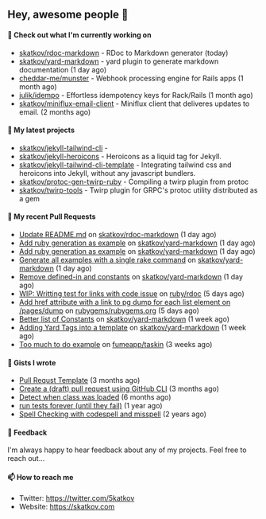 ## Hey, awesome people 👋

#### 👷 Check out what I'm currently working on
 
- [skatkov/rdoc-markdown](https://github.com/skatkov/rdoc-markdown) - RDoc to Markdown generator (today) 
- [skatkov/yard-markdown](https://github.com/skatkov/yard-markdown) - yard plugin to generate markdown documentation (1 day ago) 
- [cheddar-me/munster](https://github.com/cheddar-me/munster) - Webhook processing engine for Rails apps (1 month ago) 
- [julik/idempo](https://github.com/julik/idempo) - Effortless idempotency keys for Rack/Rails (1 month ago) 
- [skatkov/miniflux-email-client](https://github.com/skatkov/miniflux-email-client) - Miniflux client that deliveres updates to email. (2 months ago)

#### 🌱 My latest projects
 
- [skatkov/jekyll-tailwind-cli](https://github.com/skatkov/jekyll-tailwind-cli) -  
- [skatkov/jekyll-heroicons](https://github.com/skatkov/jekyll-heroicons) - Heroicons as a liquid tag for Jekyll. 
- [skatkov/jekyll-tailwind-cli-template](https://github.com/skatkov/jekyll-tailwind-cli-template) - Integrating tailwind css and heroicons into Jekyll, without any javascript bundlers. 
- [skatkov/protoc-gen-twirp-ruby](https://github.com/skatkov/protoc-gen-twirp-ruby) - Compiling a twirp plugin from protoc 
- [skatkov/twirp-tools](https://github.com/skatkov/twirp-tools) - Twirp plugin for GRPC&#39;s protoc utility distributed as a gem


#### 🔨 My recent Pull Requests
 
- [Update README.md](https://github.com/skatkov/rdoc-markdown/pull/41) on [skatkov/rdoc-markdown](https://github.com/skatkov/rdoc-markdown) (1 day ago) 
- [Add ruby generation as example](https://github.com/skatkov/yard-markdown/pull/25) on [skatkov/yard-markdown](https://github.com/skatkov/yard-markdown) (1 day ago) 
- [Add ruby generation as example](https://github.com/skatkov/yard-markdown/pull/24) on [skatkov/yard-markdown](https://github.com/skatkov/yard-markdown) (1 day ago) 
- [Generate all examples with a single rake command](https://github.com/skatkov/yard-markdown/pull/23) on [skatkov/yard-markdown](https://github.com/skatkov/yard-markdown) (1 day ago) 
- [Remove defined-in and constants](https://github.com/skatkov/yard-markdown/pull/22) on [skatkov/yard-markdown](https://github.com/skatkov/yard-markdown) (1 day ago) 
- [WIP: Writting test for links with code issue](https://github.com/ruby/rdoc/pull/1252) on [ruby/rdoc](https://github.com/ruby/rdoc) (5 days ago) 
- [Add href attribute with a link to pg dump for each list element on /pages/dump](https://github.com/rubygems/rubygems.org/pull/5358) on [rubygems/rubygems.org](https://github.com/rubygems/rubygems.org) (5 days ago) 
- [Better list of Constants](https://github.com/skatkov/yard-markdown/pull/21) on [skatkov/yard-markdown](https://github.com/skatkov/yard-markdown) (1 week ago) 
- [Adding Yard Tags into a template](https://github.com/skatkov/yard-markdown/pull/20) on [skatkov/yard-markdown](https://github.com/skatkov/yard-markdown) (1 week ago) 
- [Too much to do example](https://github.com/fumeapp/taskin/pull/11) on [fumeapp/taskin](https://github.com/fumeapp/taskin) (3 weeks ago)

#### 📓 Gists I wrote
 
- [Pull Requst Template](https://gist.github.com/4bea0868989828e2e221d9d8b2278e36) (3 months ago) 
- [Create a (draft) pull request using GitHub CLI](https://gist.github.com/06c4f37ab4de050940f7e7d2f1504006) (3 months ago) 
- [Detect when class was loaded](https://gist.github.com/642fe6f2abd7b756e2ca146dad4efe33) (6 months ago) 
- [run tests forever (until they fail)](https://gist.github.com/12617ad1fe45a1fc76bcac05e922868c) (1 year ago) 
- [Spell Checking with codespell and misspell](https://gist.github.com/abf49d80e98ac42b3cac397c9efc383f) (2 years ago)

#### 💬 Feedback
I'm always happy to hear feedback about any of my projects. Feel free to reach out...

#### 📫 How to reach me

- Twitter: https://twitter.com/5katkov 
- Website: https://skatkov.com
